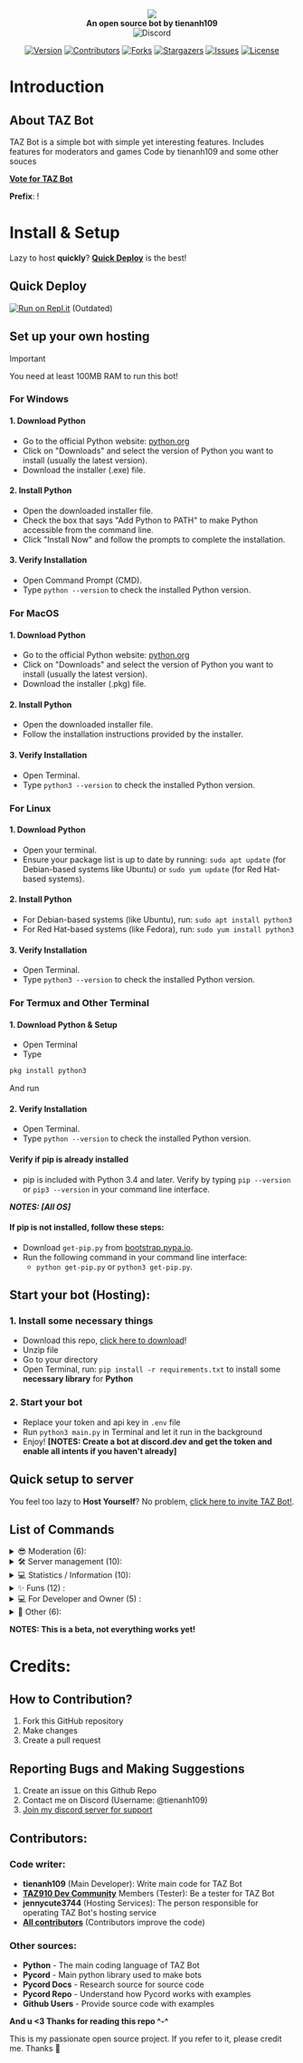 <div align="center">
<center><img src="https://raw.githubusercontent.com/tienanh109/TAZ-Discord-Bot/main/image-banner.svg"/></center>
	<!--h1>TAZ Bot</h1-->
	<b>An open source bot by tienanh109</b>
	<br>
	
<img alt="Discord" src="https://img.shields.io/discord/1205813697361215568?label=Discord&style=for-the-badge&logo=discord&color=5865F2&logoColor=white">

[![Version][version-shield]](version-url)
[![Contributors][contributors-shield]][contributors-url]
[![Forks][forks-shield]][forks-url]
[![Stargazers][stars-shield]][stars-url]
[![Issues][issues-shield]][issues-url]
[![License][license-shield]][license-url]
</div>

# Introduction
## About TAZ Bot
TAZ Bot is a simple bot with simple yet interesting features.
Includes features for moderators and games
Code by tienanh109 and some other souces

[**Vote for TAZ Bot**](https://top.gg/bot/926795496469704765)

**Prefix**: !


# Install & Setup
Lazy to host **quickly**? [**Quick Deploy**](#quick-deploy) is the best!
## Quick Deploy
[![Run on Repl.it](https://repl.it/badge/github/tienanh109/TAZ-Discord-Bot)](https://replit.com/@tienanh109/TAZ-Discord-Bot?v=1#README.md) 
(Outdated)
## Set up your own hosting
> [!IMPORTANT]
> You need at least 100MB RAM to run this bot!
### For Windows
#### 1. Download Python
- Go to the official Python website: [python.org](https://www.python.org)
- Click on "Downloads" and select the version of Python you want to install (usually the latest version).
- Download the installer (.exe) file.

#### 2. Install Python
- Open the downloaded installer file.
- Check the box that says "Add Python to PATH" to make Python accessible from the command line.
- Click "Install Now" and follow the prompts to complete the installation.

#### 3. Verify Installation
- Open Command Prompt (CMD).
- Type `python --version` to check the installed Python version.

### For MacOS
#### 1. Download Python
- Go to the official Python website: [python.org](https://www.python.org)
- Click on "Downloads" and select the version of Python you want to install (usually the latest version).
- Download the installer (.pkg) file.

#### 2. Install Python
- Open the downloaded installer file.
- Follow the installation instructions provided by the installer.

#### 3. Verify Installation
- Open Terminal.
- Type `python3 --version` to check the installed Python version.

### For Linux
#### 1. Download Python
- Open your terminal.
- Ensure your package list is up to date by running: `sudo apt update` (for Debian-based systems like Ubuntu) or `sudo yum update` (for Red Hat-based systems).

#### 2. Install Python
- For Debian-based systems (like Ubuntu), run: `sudo apt install python3`
- For Red Hat-based systems (like Fedora), run: `sudo yum install python3`

#### 3. Verify Installation
- Open Terminal.
- Type `python3 --version` to check the installed Python version.

### For Termux and Other Terminal
#### 1. Download Python & Setup
- Open Terminal
- Type
```bash
pkg install python3
```
And run
#### 2. Verify Installation
- Open Terminal.
- Type `python --version` to check the installed Python version.

#### Verify if pip is already installed
- pip is included with Python 3.4 and later. Verify by typing `pip --version` or `pip3 --version` in your command line interface.

***NOTES: [All OS]***
#### If pip is not installed, follow these steps:
- Download `get-pip.py` from [bootstrap.pypa.io](https://bootstrap.pypa.io/get-pip.py).
- Run the following command in your command line interface:
  - `python get-pip.py` or `python3 get-pip.py`.

## Start your bot (Hosting):
### 1. Install some necessary things 
- Download this repo, [click here to download](https://github.com/tienanh109/TAZ-Discord-Bot/archive/refs/heads/main.zip)!
- Unzip file
- Go to your directory
- Open Terminal, run: `pip install -r requirements.txt` to install some **necessary library** for **Python**

### 2. Start your bot
- Replace your token and api key in `.env` file
- Run `python3 main.py` in Terminal and let it run in the background
- Enjoy!
**[NOTES: Create a bot at **discord.dev** and get the token and enable all intents if you haven't already]**

## Quick setup to server
You feel too lazy to **Host Yourself**? No problem, [click here to invite TAZ Bot!](https://discord.com/oauth2/authorize?client_id=926795496469704765&permissions=8&scope=bot).


## List of Commands
<details>
<summary>😎 Moderation (6):</summary>

- `/ban`: User a ban
- `/kick`: Kick a user
- `/timeout`: Timeout a user
- `/removetimeout`: Remove timeout from a user
- `/purge`: Delete a number of messages in the channel
- `/changeusername`: Change the username of a user on the server

</details>

<details>
<summary>🛠️ Server management (10):</summary>

- `/create-channel`: Create a new channel
- `/give_role`: Give the role to a user
- `/slowmode`: Turn on slow mode for channel
- `/create_webhook`: Create a webhook on server
- `/createcategory`: Create a category
- `/removecategory`: Remove a category
- `/createrole`: Create a new role
- `/deleterole`: Create a role
- `/createvoicechannel`: Create a new voice channel
- `/deletevoicechannel`: Delete a voice channel

</details>

<details>
<summary>💻 Statistics / Information (10): </summary>

- `/serverinfo`: View statistics / information about the server
- `/userinfo`: View information about a user
- `/ping`: View bot latency
- `/weather`: Displays the current weather of a city
- `/wikisearch`: Search on Wikipedia
- `/summary`: Return to Wikipedia
- `/wikiurl`: Find a link to a wikipedia
- `/wikirandom`: Random something on Wikipedia
- `/time`: Show time in all continents of the world
- `/google`: Create search links on Google

</details>

<details>
<summary>✨ Funs (12) :</summary>

- `/say`: Tell the bot to say anything
- `/calculate`: A Calculator on a bot (+;-;*;/)
- `/google`: Create quick google search links!
- `/ai-prompt`: Generate content from prompt!!!!
- `/tic`: Play tic tac toe game with friends on your server!
- `/guess`: Guess numbers from 1 to 10
- `/counter`: idk...
- `/meme`: Random and show a meme image
- `/joke`: Tell a random joke
- `/fact`: Say random fun fact
- `/rps`: Play rock paper scissors with bots
- `/8ball`: Ask 8ball a question and let it answer!

</details>

<details>
<summary>💻 For Developer and Owner (5) :</summary>

- `!restart`: Restart bot (Only work at DM and for Owner of bot)
- `/get_ip`: Get the ip of a website
- `/check_port`: Check whether the port of an IP is open or closed
- `/check_status_code`: Check if the website is uptime or downtime
- `/ping_to_website`: Check how many ms it takes to ping a website

</details>

<details>
<summary>🗿 Other (6):</summary>

- `/help`: Show help & all commands
- `/invite`: Show invite link of bot
- `/vote`: Show link to vote for bot (Soon)
- `/info`: Displays information and parameters about the bot
- `/translate`: Translate a text
- `/createembed`: Create an embed

</details>

**NOTES: This is a beta, not everything works yet!**

# Credits:
## How to Contribution?
1. Fork this GitHub repository
2. Make changes
3. Create a pull request

## Reporting Bugs and Making Suggestions
1. Create an issue on this Github Repo
2. Contact me on Discord (Username: @tienanh109)
3. [Join my discord server for support](https://tienanh109.github.io/dc)

## Contributors:
### Code writer:
- **tienanh109** (Main Developer): Write main code for TAZ Bot
- **[TAZ910 Dev Community](https://tienanh109.github.io/dc)** Members (Tester): Be a tester for TAZ Bot
- **jennycute3744** (Hosting Services): The person responsible for operating TAZ Bot's hosting service
- [**All contributors**](https://github.com/tienanh109/TAZ-Discord-Bot/graphs/contributors) (Contributors improve the code)

### Other sources:
- **Python** - The main coding language of TAZ Bot
- **Pycord** - Main python library used to make bots
- **Pycord Docs** - Research source for source code
- **Pycord Repo** - Understand how Pycord works with examples
- **Github Users** - Provide source code with examples

**And u <3 Thanks for reading this repo ^-^**


This is my passionate open source project. If you refer to it, please credit me. Thanks 💖



[version-shield]: https://img.shields.io/badge/version-1.2.1_beta-purple?style=for-the-badge
[version-url]: https://github.com/tienanh109/TAZ-Discord-Bot
[contributors-shield]: https://img.shields.io/github/contributors/tienanh109/TAZ-Discord-Bot.svg?style=for-the-badge&color=blue
[contributors-url]: https://github.com/tienanh109/TAZ-Discord-Bot/graphs/contributors
[forks-shield]: https://img.shields.io/github/forks/tienanh109/TAZ-Discord-Bot.svg?style=for-the-badge&color=red
[forks-url]: https://github.com/tienanh109/TAZ-Discord-Bot/network/members
[stars-shield]: https://img.shields.io/github/stars/tienanh109/TAZ-Discord-Bot.svg?style=for-the-badge&color=yellow
[stars-url]: https://github.com/tienanh109/TAZ-Discord-Bot/stargazers
[issues-shield]: https://img.shields.io/github/issues/tienanh109/TAZ-Discord-Bot.svg?style=for-the-badge
[issues-url]: https://github.com/tienanh109/TAZ-Discord-Bot/issues
[license-shield]: https://img.shields.io/github/license/tienanh109/TAZ-Discord-Bot.svg?style=for-the-badge&&color=orange
[license-url]: https://github.com/tienanh109/TAZ-Discord-Bot/blob/master/LICENSE
